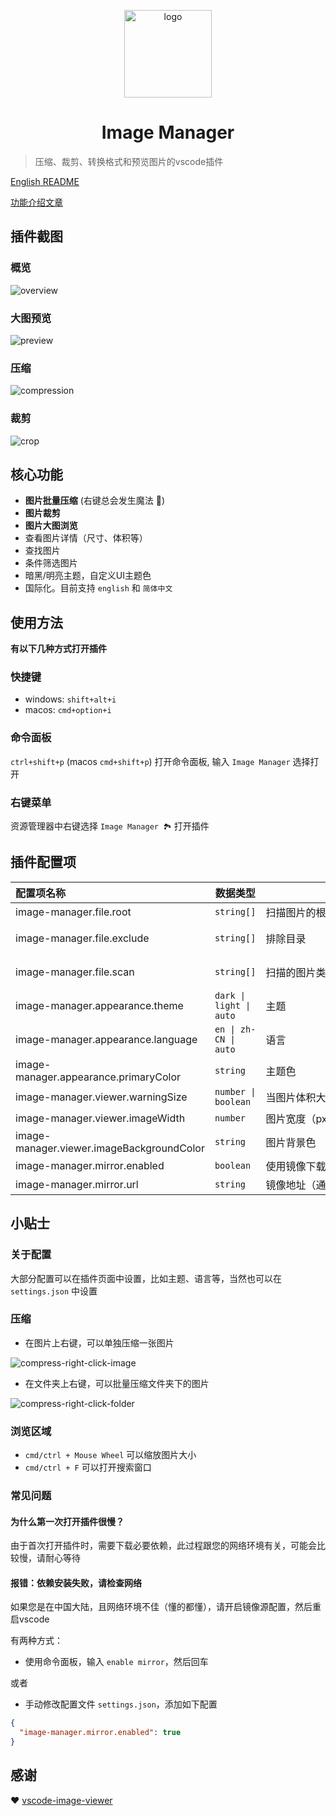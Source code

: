


<p align='center'>
  <a href='https://github.com/hemengke1997/vscode-image-manager' target="_blank" rel='noopener noreferrer'>
    <img width='140' src='./assets/logo.png' alt='logo' />
  </a>
</p>

<h1 align='center'>Image Manager</h1>

> 压缩、裁剪、转换格式和预览图片的vscode插件

[English README](./README.en.md)

[功能介绍文章](https://juejin.cn/post/7348004403016794147)

## 插件截图

### 概览

![overview](./screenshots/overview.png)

### 大图预览
![preview](./screenshots/preview.png)

### 压缩
![compression](./screenshots/compression.png)

### 裁剪
![crop](./screenshots/crop.png)


## 核心功能

- **图片批量压缩** (右键总会发生魔法 🤩)
- **图片裁剪**
- **图片大图浏览**
- 查看图片详情（尺寸、体积等）
- 查找图片
- 条件筛选图片
- 暗黑/明亮主题，自定义UI主题色
- 国际化。目前支持 `english` 和 `简体中文`

## 使用方法

**有以下几种方式打开插件**

### 快捷键

- windows: `shift+alt+i`
- macos: `cmd+option+i`


### 命令面板

`ctrl+shift+p` (macos `cmd+shift+p`) 打开命令面板, 输入 `Image Manager` 选择打开

### 右键菜单

资源管理器中右键选择 `Image Manager 🏞️` 打开插件


## 插件配置项




| 配置项名称                                | 数据类型                                                        | 描述                                                                               | 默认值                                                                                                                                                               |
| :---------------------------------------- | --------------------------------------------------------------- | ---------------------------------------------------------------------------------- | -------------------------------------------------------------------------------------------------------------------------------------------------------------------- |
| image-manager.file.root                   | `string[]`                                                      | 扫描图片的根目录                                                                   | 当前工作区                                                                                                                                                           |
| image-manager.file.exclude                | `string[]`                                                      | 排除目录                                                                           | <span style="white-space:nowrap">`['**/node_modules/**','**/.git/**',`<br>`'**/dist/**','**/coverage/**','**/.next/**',`<br/>`'**/.nuxt/**','**/.vercel/**']`</span> |
| image-manager.file.scan                   | `string[]`                                                      | 扫描的图片类型                                                                     | <span style="white-space:nowrap">`['svg','png','jpeg','jpg',`<br/>`'ico','gif','webp','bmp',`<br/>`'tif','tiff','apng','avif']`</span>                               |
| image-manager.appearance.theme            | <span style="white-space:nowrap">`dark \| light \| auto`</span> | 主题                                                                               | `auto`                                                                                                                                                               |
| image-manager.appearance.language         | <span style="white-space:nowrap">`en \| zh-CN \| auto`</span>   | 语言                                                                               | `auto`                                                                                                                                                               |
| image-manager.appearance.primaryColor     | `string`                                                        | 主题色                                                                             | undefined                                                                                                                                                            |
| image-manager.viewer.warningSize          | `number \| boolean`                                             | <span style="white-space:nowrap">当图片体积大于此值时右上角展示警告点（KB）</span> | 1024                                                                                                                                                                 |
| image-manager.viewer.imageWidth           | `number`                                                        | 图片宽度（px）                                                                     | 100                                                                                                                                                                  |
| image-manager.viewer.imageBackgroundColor | `string`                                                        | 图片背景色                                                                         | `#1a1a1a`                                                                                                                                                            |
| image-manager.mirror.enabled              | `boolean`                                                       | 使用镜像下载依赖                                                                   | false                                                                                                                                                                |
| image-manager.mirror.url                  | `string`                                                        | 镜像地址（通常情况不需要自定义）                                                   | undefined                                                                                                                                                            |

## 小贴士

### 关于配置

大部分配置可以在插件页面中设置，比如主题、语言等，当然也可以在 `settings.json` 中设置

### 压缩

- 在图片上右键，可以单独压缩一张图片

![compress-right-click-image](./screenshots/compress-1.png)

- 在文件夹上右键，可以批量压缩文件夹下的图片

![compress-right-click-folder](./screenshots/compress-2.png)


### 浏览区域

- `cmd/ctrl + Mouse Wheel` 可以缩放图片大小
- `cmd/ctrl + F` 可以打开搜索窗口

### 常见问题

#### 为什么第一次打开插件很慢？

由于首次打开插件时，需要下载必要依赖，此过程跟您的网络环境有关，可能会比较慢，请耐心等待

#### 报错：依赖安装失败，请检查网络

如果您是在中国大陆，且网络环境不佳（懂的都懂），请开启镜像源配置，然后重启vscode

有两种方式：

- 使用命令面板，输入 `enable mirror`，然后回车

或者

- 手动修改配置文件 `settings.json`，添加如下配置

```json
{
  "image-manager.mirror.enabled": true
}
```

## 感谢

❤️ [vscode-image-viewer](https://github.com/ZhangJian1713/vscode-image-viewer)
